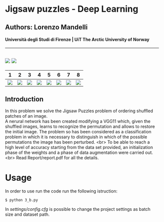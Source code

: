 #  Jigsaw puzzles - Deep Learning
## Authors: Lorenzo Mandelli
#### Università degli Studi di Firenze | UiT The Arctic University of Norway 

---
![](https://img.shields.io/github/contributors/divanoletto/Jigsaw_puzzles-Deep_Learning?color=light%20green) ![](https://img.shields.io/github/repo-size/divanoletto/Jigsaw_puzzles-Deep_Learning)
---

1 | 2 | 3 | 4 | 5 | 6 | 7| 8
:-------------------------:|:-------------------------:|:---------------------------------:|:---------------------------------:|:---------------------------------:|:---------------------------------:|:---------------------------------:|:---------------------------------:
![](https://github.com/divanoLetto/Jigsaw_puzzles-Deep_Learning/blob/main/images/0.png) | ![](https://github.com/divanoLetto/Jigsaw_puzzles-Deep_Learning/blob/main/images/1.png)  |  ![](https://github.com/divanoLetto/Jigsaw_puzzles-Deep_Learning/blob/main/images/2.png)  |  ![](https://github.com/divanoLetto/Jigsaw_puzzles-Deep_Learning/blob/main/images/3.png)  |  ![](https://github.com/divanoLetto/Jigsaw_puzzles-Deep_Learning/blob/main/images/4.png)  |  ![](https://github.com/divanoLetto/Jigsaw_puzzles-Deep_Learning/blob/main/images/5.png)  |  ![](https://github.com/divanoLetto/Jigsaw_puzzles-Deep_Learning/blob/main/images/6.png)  |  ![](https://github.com/divanoLetto/Jigsaw_puzzles-Deep_Learning/blob/main/images/7.png)


## Introduction

In this problem we solve the Jigsaw Puzzles problem of ordering shuffled patches of an image. <br/>
A nerural network has been created modifying a VGG11 which, given the shuffled images, learns to recognize the permutation and allows to restore the initial image. The problem so has been considered as a classification problem in which it is necessary to distinguish in which of the possible permutations the image has been perturbed. <br\> 
To be able to reach a high level of accuracy starting from the data set provided, an initialization phase of the weights and a phase of data augmentation were carried out.<br\>
Read Report/report.pdf for all the details.

# Usage

In order to use run the code run the following istruction:

```
$ python 3_b.py 
```

In *settings/config.cfg* is possible to change the project settings as batch size and dataset path.

